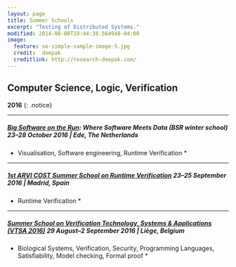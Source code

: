 ```yaml
---
layout: page
title: Summer Schools
excerpt: "Testing of Distributed Systems."
modified: 2014-08-08T19:44:38.564948-04:00
image:
  feature: so-simple-sample-image-5.jpg
  credit:  deepak
  creditlink: http://research-deepak.com/
---
```

## Computer Science, Logic, Verification

**2016** 
{: .notice}

---

##### [Big Software on the Run](http://www.3tu-bsr.nl/doku.php?id=BSR-WS2016): Where Software Meets Data (BSR winter school) 23–28 October 2016 | Ede, The Netherlands 
* Visualisation, Software engineering, Runtime Verification *

---

##### [1st ARVI COST Summer School on Runtime Verification](https://rv2016.imag.fr/?page_id=128) 23–25 September 2016 | Madrid, Spain 
* Runtime Verification *

---

##### [Summer School on Verification Technology, Systems & Applications (VTSA 2016)](http://www.mpi-inf.mpg.de/departments/automation-of-logic/talks-events/vtsa-2016/) 29 August–2 September 2016 | Liège, Belgium 
* Biological Systems, Verification, Security, Programming Languages, Satisfiability, Model checking, Formal proof *



